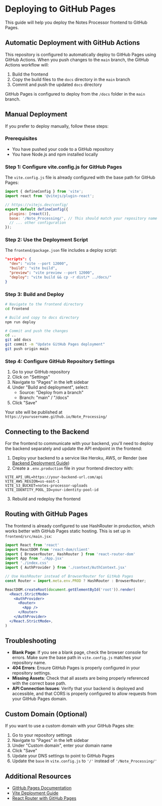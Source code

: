 # Deploying to GitHub Pages

This guide will help you deploy the Notes Processor frontend to GitHub Pages.

## Automatic Deployment with GitHub Actions

This repository is configured to automatically deploy to GitHub Pages using GitHub Actions. When you push changes to the `main` branch, the GitHub Actions workflow will:

1. Build the frontend
2. Copy the build files to the `docs` directory in the `main` branch
3. Commit and push the updated `docs` directory

GitHub Pages is configured to deploy from the `/docs` folder in the `main` branch.

## Manual Deployment

If you prefer to deploy manually, follow these steps:

### Prerequisites

- You have pushed your code to a GitHub repository
- You have Node.js and npm installed locally

### Step 1: Configure vite.config.js for GitHub Pages

The `vite.config.js` file is already configured with the base path for GitHub Pages:

```javascript
import { defineConfig } from 'vite';
import react from '@vitejs/plugin-react';

// https://vitejs.dev/config/
export default defineConfig({
  plugins: [react()],
  base: '/Note_Processing/', // This should match your repository name
  // ... other configuration
});
```

### Step 2: Use the Deployment Script

The `frontend/package.json` file includes a deploy script:

```json
"scripts": {
  "dev": "vite --port 12000",
  "build": "vite build",
  "preview": "vite preview --port 12000",
  "deploy": "vite build && cp -r dist/* ../docs/"
}
```

### Step 3: Build and Deploy

```bash
# Navigate to the frontend directory
cd frontend

# Build and copy to docs directory
npm run deploy

# Commit and push the changes
cd ..
git add docs
git commit -m "Update GitHub Pages deployment"
git push origin main
```

### Step 4: Configure GitHub Repository Settings

1. Go to your GitHub repository
2. Click on "Settings"
3. Navigate to "Pages" in the left sidebar
4. Under "Build and deployment", select:
   - Source: "Deploy from a branch"
   - Branch: "main" / "/docs"
5. Click "Save"

Your site will be published at `https://yourusername.github.io/Note_Processing/`

## Connecting to the Backend

For the frontend to communicate with your backend, you'll need to deploy the backend separately and update the API endpoint in the frontend:

1. Deploy your backend to a service like Heroku, AWS, or Render (see [Backend Deployment Guide](./BACKEND_DEPLOYMENT.md))
2. Create a `.env.production` file in your frontend directory with:

```
VITE_API_URL=https://your-backend-url.com/api
VITE_AWS_REGION=us-east-1
VITE_S3_BUCKET=notes-processor-uploads
VITE_IDENTITY_POOL_ID=your-identity-pool-id
```

3. Rebuild and redeploy the frontend

## Routing with GitHub Pages

The frontend is already configured to use HashRouter in production, which works better with GitHub Pages static hosting. This is set up in `frontend/src/main.jsx`:

```jsx
import React from 'react'
import ReactDOM from 'react-dom/client'
import { BrowserRouter, HashRouter } from 'react-router-dom'
import App from './App.jsx'
import './index.css'
import { AuthProvider } from './context/AuthContext.jsx'

// Use HashRouter instead of BrowserRouter for GitHub Pages
const Router = import.meta.env.PROD ? HashRouter : BrowserRouter;

ReactDOM.createRoot(document.getElementById('root')).render(
  <React.StrictMode>
    <AuthProvider>
      <Router>
        <App />
      </Router>
    </AuthProvider>
  </React.StrictMode>,
)
```

## Troubleshooting

- **Blank Page**: If you see a blank page, check the browser console for errors. Make sure the base path in `vite.config.js` matches your repository name.
- **404 Errors**: Ensure GitHub Pages is properly configured in your repository settings.
- **Missing Assets**: Check that all assets are being properly referenced with the correct base path.
- **API Connection Issues**: Verify that your backend is deployed and accessible, and that CORS is properly configured to allow requests from your GitHub Pages domain.

## Custom Domain (Optional)

If you want to use a custom domain with your GitHub Pages site:

1. Go to your repository settings
2. Navigate to "Pages" in the left sidebar
3. Under "Custom domain", enter your domain name
4. Click "Save"
5. Update your DNS settings to point to GitHub Pages
6. Update the `base` in `vite.config.js` to `'/'` instead of `'/Note_Processing/'`

## Additional Resources

- [GitHub Pages Documentation](https://docs.github.com/en/pages)
- [Vite Deployment Guide](https://vitejs.dev/guide/static-deploy.html#github-pages)
- [React Router with GitHub Pages](https://create-react-app.dev/docs/deployment/#notes-on-client-side-routing)